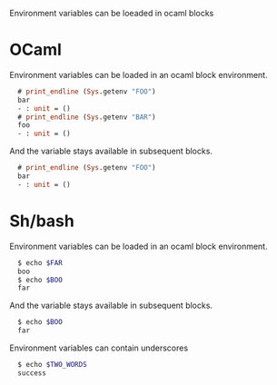 Environment variables can be loeaded in ocaml blocks

# OCaml

Environment variables can be loaded in an ocaml block environment.

```ocaml set-FOO=bar,set-BAR=foo
  # print_endline (Sys.getenv "FOO")
  bar
  - : unit = ()
  # print_endline (Sys.getenv "BAR")
  foo
  - : unit = ()
```

And the variable stays available in subsequent blocks.

```ocaml
  # print_endline (Sys.getenv "FOO")
  bar
  - : unit = ()
```

# Sh/bash

Environment variables can be loaded in an ocaml block environment.

```sh set-FAR=boo,set-BOO=far
  $ echo $FAR
  boo
  $ echo $BOO
  far
```

And the variable stays available in subsequent blocks.

```sh
  $ echo $BOO
  far
```

Environment variables can contain underscores

<!-- $MDX set-TWO_WORDS=success -->
```sh
  $ echo $TWO_WORDS
  success
```
